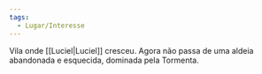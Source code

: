 ```yaml
---
tags:
  - Lugar/Interesse
---
```

Vila onde [[Luciel|Luciel]] cresceu. Agora não passa de uma aldeia abandonada e esquecida, dominada pela Tormenta.
